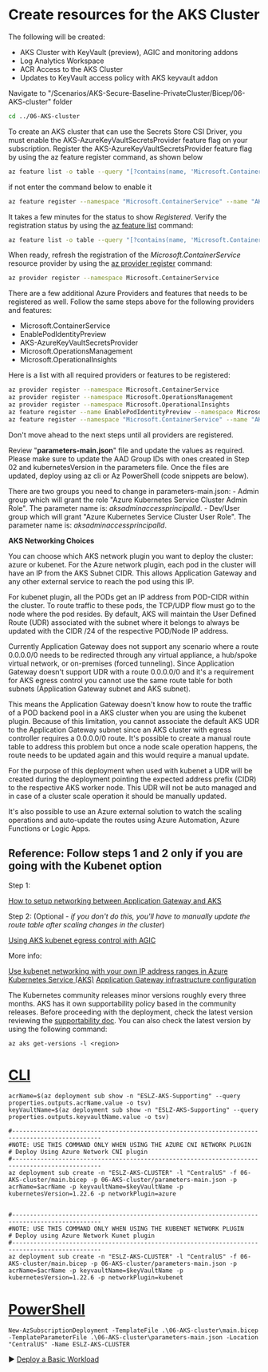 # Create resources for the AKS Cluster

The following will be created:

* AKS Cluster with KeyVault (preview), AGIC and monitoring addons
* Log Analytics Workspace
* ACR Access to the AKS Cluster
* Updates to KeyVault access policy with AKS keyvault addon

Navigate to "/Scenarios/AKS-Secure-Baseline-PrivateCluster/Bicep/06-AKS-cluster" folder

```bash
cd ../06-AKS-cluster
```

To create an AKS cluster that can use the Secrets Store CSI Driver, you must enable the AKS-AzureKeyVaultSecretsProvider feature flag on your subscription. Register the AKS-AzureKeyVaultSecretsProvider feature flag by using the az feature register command, as shown below

```bash
az feature list -o table --query "[?contains(name, 'Microsoft.ContainerService/AKS-AzureKeyVaultSecretsProvider')].{Name:name,State:properties.state}"
```

if not enter the command below to enable it

```bash
az feature register --namespace "Microsoft.ContainerService" --name "AKS-AzureKeyVaultSecretsProvider"
```

It takes a few minutes for the status to show *Registered*. Verify the registration status by using the [az feature list](https://docs.microsoft.com/en-us/cli/azure/feature#az_feature_list) command:

```bash
az feature list -o table --query "[?contains(name, 'Microsoft.ContainerService/AKS-AzureKeyVaultSecretsProvider')].{Name:name,State:properties.state}"
```

When ready, refresh the registration of the *Microsoft.ContainerService* resource provider by using the [az provider register](https://docs.microsoft.com/en-us/cli/azure/provider#az_provider_register) command:

```bash
az provider register --namespace Microsoft.ContainerService
```

There are a few additional Azure Providers and features that needs to be registered as well. Follow the same steps above for the following providers and features:

- Microsoft.ContainerService
- EnablePodIdentityPreview
- AKS-AzureKeyVaultSecretsProvider
- Microsoft.OperationsManagement
- Microsoft.OperationalInsights

Here is a list with all required providers or features to be registered:

```bash
az provider register --namespace Microsoft.ContainerService
az provider register --namespace Microsoft.OperationsManagement
az provider register --namespace Microsoft.OperationalInsights
az feature register --name EnablePodIdentityPreview --namespace Microsoft.ContainerService
az feature register --namespace "Microsoft.ContainerService" --name "AKS-AzureKeyVaultSecretsProvider"
```

Don't move ahead to the next steps until all providers are registered.

Review "**parameters-main.json**" file and update the values as required. Please make sure to update the AAD Group IDs with ones created in Step 02 and kubernetesVersion in the parameters file. Once the files are updated, deploy using az cli or Az PowerShell (code snippets are below).

There are two groups you need to change in parameters-main.json:
    - Admin group which will grant the role "Azure Kubernetes Service Cluster Admin Role". The parameter name is: *aksadminaccessprincipalId*.
        - Dev/User group which will grant "Azure Kubernetes Service Cluster User Role". The parameter name is: *aksadminaccessprincipalId*.

**AKS Networking Choices**

You can choose which AKS network plugin you want to deploy the cluster: azure or kubenet.
For the Azure network plugin, each pod in the cluster will have an IP from the AKS Subnet CIDR. This allows Application Gateway and any other external service to reach the pod using this IP.

For kubenet plugin, all the PODs get an IP address from POD-CIDR within the cluster. To route traffic to these pods, the TCP/UDP flow must go to the node where the pod resides. By default, AKS will maintain the User Defined Route (UDR) associated with the subnet where it belongs to always be updated with the CIDR /24 of the respective POD/Node IP address.

Currently Application Gateway does not support any scenario where a route 0.0.0.0/0 needs to be redirected through any virtual appliance, a hub/spoke virtual network, or on-premises (forced tunneling). Since Application Gateway doesn't support UDR with a route 0.0.0.0/0 and it's a requirement for AKS egress control you cannot use the same route table for both subnets (Application Gateway subnet and AKS subnet).

This means the Application Gateway doesn't know how to route the traffic of a POD backend pool in a AKS cluster when you are using the kubenet plugin. Because of this limitation, you cannot associate the default AKS UDR to the Application Gateway subnet since an AKS cluster with egress controller requires a 0.0.0.0/0 route. It's possible to create a manual route table to address this problem but once a node scale operation happens, the route needs to be updated again and this would require a manual update.

For the purpose of this deployment when used with kubenet a UDR will be created during the deployment pointing the expected address prefix (CIDR) to the respective AKS worker node. This UDR will not be auto managed and in case of a cluster scale operation it should be manually updated.

It's also possible to use an Azure external solution to watch the scaling operations and auto-update the routes using Azure Automation, Azure Functions or Logic Apps.

## Reference: Follow steps 1 and 2 only if you are going with the Kubenet option

Step 1:

[How to setup networking between Application Gateway and AKS](https://azure.github.io/application-gateway-kubernetes-ingress/how-tos/networking/)

Step 2: (Optional - *if you don't do this, you'll have to manually update the route table after scaling changes in the cluster*)

[Using AKS kubenet egress control with AGIC](https://github.com/Welasco/AKS-AGIC-UDR-AutoUpdate)

More info:

[Use kubenet networking with your own IP address ranges in Azure Kubernetes Service (AKS)](https://docs.microsoft.com/en-us/azure/aks/configure-kubenet)
[Application Gateway infrastructure configuration](https://docs.microsoft.com/en-us/azure/application-gateway/configuration-infrastructure#supported-user-defined-routes)

The Kubernetes community releases minor versions roughly every three months. AKS has it own supportability policy based in the community releases. Before proceeding with the deployment, check the latest version reviewing the [supportability doc](https://docs.microsoft.com/en-us/azure/aks/supported-kubernetes-versions). You can also check the latest version by using the following command:

```azurecli
az aks get-versions -l <region>
```
# [CLI](#tab/CLI)

```azurecli
acrName=$(az deployment sub show -n "ESLZ-AKS-Supporting" --query properties.outputs.acrName.value -o tsv)
keyVaultName=$(az deployment sub show -n "ESLZ-AKS-Supporting" --query properties.outputs.keyvaultName.value -o tsv)

#-----------------------------------------------------------------------------------------------
#NOTE: USE THIS COMMAND ONLY WHEN USING THE AZURE CNI NETWORK PLUGIN
# Deploy Using Azure Network CNI plugin
#-----------------------------------------------------------------------------------------------
az deployment sub create -n "ESLZ-AKS-CLUSTER" -l "CentralUS" -f 06-AKS-cluster/main.bicep -p 06-AKS-cluster/parameters-main.json -p acrName=$acrName -p keyvaultName=$keyVaultName -p kubernetesVersion=1.22.6 -p networkPlugin=azure


#-----------------------------------------------------------------------------------------------
#NOTE: USE THIS COMMAND ONLY WHEN USING THE KUBENET NETWORK PLUGIN
# Deploy using Azure Network Kunet plugin
#-----------------------------------------------------------------------------------------------
az deployment sub create -n "ESLZ-AKS-CLUSTER" -l "CentralUS" -f 06-AKS-cluster/main.bicep -p 06-AKS-cluster/parameters-main.json -p acrName=$acrName -p keyvaultName=$keyVaultName -p kubernetesVersion=1.22.6 -p networkPlugin=kubenet
```

# [PowerShell](#tab/PowerShell)

```azurepowershell
New-AzSubscriptionDeployment -TemplateFile .\06-AKS-cluster\main.bicep -TemplateParameterFile .\06-AKS-cluster\parameters-main.json -Location "CentralUS" -Name ESLZ-AKS-CLUSTER
```

:arrow_forward: [Deploy a Basic Workload](./07-workload.md)
